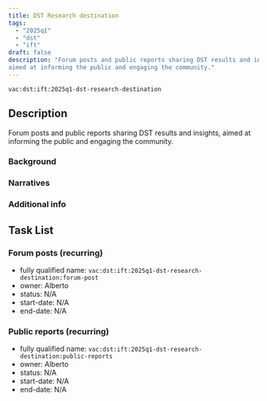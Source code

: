 ```yaml
---
title: DST Research destination
tags:
  - "2025q1"
  - "dst"
  - "ift"
draft: false
description: "Forum posts and public reports sharing DST results and insights,
aimed at informing the public and engaging the community."
---
```


`vac:dst:ift:2025q1-dst-research-destination`


## Description
Forum posts and public reports sharing DST results and insights,
aimed at informing the public and engaging the community.

### Background

### Narratives

### Additional info

## Task List

### Forum posts (recurring)
* fully qualified name: `vac:dst:ift:2025q1-dst-research-destination:forum-post`
* owner: Alberto
* status: N/A
* start-date: N/A
* end-date: N/A

### Public reports (recurring)
* fully qualified name: `vac:dst:ift:2025q1-dst-research-destination:public-reports`
* owner: Alberto
* status: N/A
* start-date: N/A
* end-date: N/A


